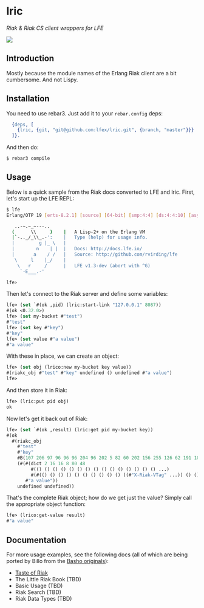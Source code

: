 # lric

*Riak & Riak CS client wrappers for LFE*

<img src="resources/images/elric-small.jpg" />

## Introduction

Mostly because the module names of the Erlang Riak client are a bit
cumbersome. And not Lispy.

## Installation

You need to use rebar3. Just add it to your `rebar.config` deps:

```erlang
  {deps, [
    {lric, {git, "git@github.com:lfex/lric.git", {branch, "master"}}}
  ]}.
```

And then do:

```bash
$ rebar3 compile
```

## Usage

Below is a quick sample from the Riak docs converted to LFE and
lric. First, let's start up the LFE REPL:

```bash
$ lfe
Erlang/OTP 19 [erts-8.2.1] [source] [64-bit] [smp:4:4] [ds:4:4:10] [async-threads:10] [hipe] [kernel-poll:false]

   ..-~.~_~---..
  (      \\     )    |   A Lisp-2+ on the Erlang VM
  |`-.._/_\\_.-':    |   Type (help) for usage info.
  |         g |_ \   |
  |        n    | |  |   Docs: http://docs.lfe.io/
  |       a    / /   |   Source: http://github.com/rvirding/lfe
   \     l    |_/    |
    \   r     /      |   LFE v1.3-dev (abort with ^G)
     `-E___.-'

lfe>
```

Then let's connect to the Riak server and define some variables:

```cl
lfe> (set `#(ok ,pid) (lric:start-link "127.0.0.1" 8087))
#(ok <0.32.0>)
lfe> (set my-bucket #"test")
#"test"
lfe> (set key #"key")
#"key"
lfe> (set value #"a value")
#"a value"
```

With these in place, we can create an object:

```cl
lfe> (set obj (lrico:new my-bucket key value))
#(riakc_obj #"test" #"key" undefined () undefined #"a value")
lfe>
```

And then store it in Riak:

```cl
lfe> (lric:put pid obj)
ok
```

Now let's get it back out of Riak:

```cl
lfe> (set `#(ok ,result) (lric:get pid my-bucket key))
#(ok
  #(riakc_obj
    #"test"
    #"key"
    #B(107 206 97 96 96 96 204 96 202 5 82 60 202 156 255 126 62 191 180 112 62 3 243 247 133 25 ...)
    (#(#(dict 2 16 16 8 80 48
         #(() () () () () () () () () () () () () () () ...)
         #(#(() () () () () () () () () () ((#"X-Riak-VTag" ...)) () () ...)))
       #"a value"))
    undefined undefined))
```

That's the complete Riak object; how do we get just the value? Simply
call the appropriate object function:

```cl
lfe> (lrico:get-value result)
#"a value"
```

## Documentation

For more usage examples, see the following docs (all of which are
being ported by Billo from the [Basho
originals](http://docs.basho.com/riak/latest/)):

 * [Taste of Riak](http://billo.gitbooks.io/lfe-taste-of-riak/content/index.html)
 * The Little Riak Book (TBD)
 * Basic Usage (TBD)
 * Riak Search (TBD)
 * Riak Data Types (TBD)
